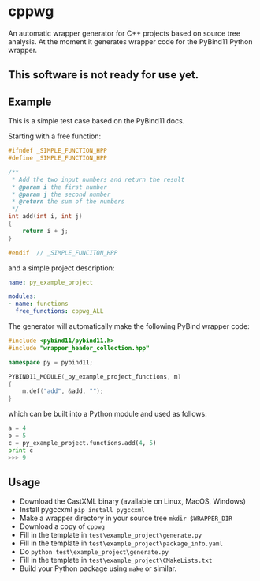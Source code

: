 # cppwg
An automatic wrapper generator for C++ projects based on source tree analysis. At the moment it generates wrapper code for the PyBind11 Python wrapper. 

## This software is not ready for use yet. 


## Example

This is a simple test case based on the PyBind11 docs.

Starting with a free function:
```c++
#ifndef _SIMPLE_FUNCTION_HPP
#define _SIMPLE_FUNCTION_HPP

/**
 * Add the two input numbers and return the result
 * @param i the first number
 * @param j the second number
 * @return the sum of the numbers
 */
int add(int i, int j)
{
    return i + j;
}

#endif  // _SIMPLE_FUNCITON_HPP
```

and a simple project description:

```yaml
name: py_example_project

modules:
- name: functions
  free_functions: cppwg_ALL
```

The generator will automatically make the following PyBind wrapper code:
```c++
#include <pybind11/pybind11.h>
#include "wrapper_header_collection.hpp"

namespace py = pybind11;

PYBIND11_MODULE(_py_example_project_functions, m)
{
    m.def("add", &add, "");
}
```

which can be built into a Python module and used as follows:
```python
a = 4
b = 5
c = py_example_project.functions.add(4, 5)
print c
>>> 9
```

## Usage
* Download the CastXML binary (available on Linux, MacOS, Windows)
* Install pygccxml `pip install pygccxml`
* Make a wrapper directory in your source tree `mkdir $WRAPPER_DIR`
* Download a copy of `cppwg`
* Fill in the template in `test\example_project\generate.py`
* Fill in the template in `test\example_project\package_info.yaml`
* Do `python test\example_project\generate.py`
* Fill in the template in `test\example_project\CMakeLists.txt`
* Build your Python package using `make` or similar.

